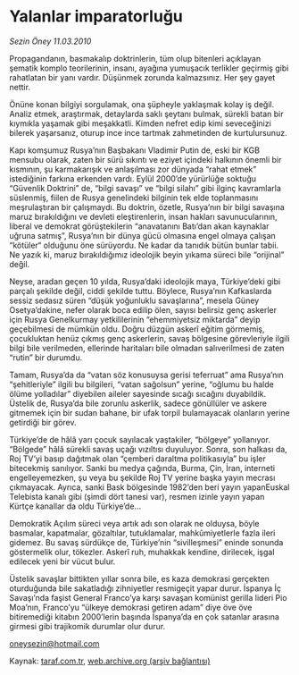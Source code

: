# Yalanlar imparatorluğu

*Sezin Öney 11.03.2010*

<div class="yazi"><p>Propagandanın, basmakalıp doktrinlerin, tüm olup bitenleri açıklayan şematik komplo teorilerinin, insanı, ayağına yumuşacık terlikler geçirmiş gibi rahatlatan bir yanı vardır. Düşünmek zorunda kalmazsınız. Her şey gayet nettir.</p>
<p>Önüne konan bilgiyi sorgulamak, ona şüpheyle yaklaşmak kolay iş değil. Analiz etmek, araştırmak, detaylarda saklı şeytanı bulmak, sürekli batan bir kıymıkla yaşamak gibi meşakkatli. Kimden nefret edip kimi seveceğinizi bilerek yaşarsanız, oturup ince ince tartmak zahmetinden de kurtulursunuz.</p>
<p>Kapı komşumuz Rusya’nın Başbakanı Vladimir Putin de, eski bir KGB mensubu olarak, zaten bir sürü sıkıntı ve eziyet içindeki halkının önemli bir kısmının, şu karmakarışık ve anlaşılması zor dünyada “rahat etmek” istediğinin farkına erkenden vardı. Eylül 2000’de yürürlüğe soktuğu “Güvenlik Doktrini” de, “bilgi savaşı” ve “bilgi silahı” gibi ilginç kavramlarla süslenmiş, fiilen de Rusya genelindeki bilginin tek elde toplanmasını meşrulaştıran bir çalışmaydı. Bu doktrin, özetle, Rusya’nın bir bilgi savaşına maruz bırakıldığını ve devleti eleştirenlerin, insan hakları savunucularının, liberal ve demokrat görüştekilerin “anavatanını Batı’dan akan kaynaklar uğruna satmış”, Rusya’nın bir dünya gücü olmasına engel olmaya çalışan “kötüler“ olduğunu öne sürüyordu. Ne kadar da tanıdık bütün bunlar tabii. Ne yazık ki, maruz bırakıldığımız ideolojik beyin yıkama süreci bile “orijinal” değil.</p>
<p>Neyse, aradan geçen 10 yılda, Rusya’daki ideolojik maya, Türkiye’deki gibi parçalı şekilde değil, ciddi şekilde tuttu. Böylece, Rusya’nın Kafkaslarda sessiz sedasız süren “düşük yoğunluklu savaşlarına”, mesela Güney Osetya’dakine, nefer olarak boca edilip ölen, sayısı belirsiz genç askerler için Rusya Genelkurmay yetkililerinin “ehemmiyetsiz miktarda” deyip geçebilmesi de mümkün oldu. Doğru düzgün askerî eğitim görmemiş, çocukluktan henüz çıkmış genç askerlerin, savaş bölgesine görevleriyle ilgili bilgi bile verilmeden, ellerinde haritaları bile olmadan salıverilmesi de zaten “rutin” bir durumdu.</p>
<p>Tamam, Rusya’da da “vatan söz konusuysa gerisi teferruat” ama Rusya’nın “şehitleriyle” ilgili bu bilgileri, “vatan sağolsun” yerine, “oğlumu bu halde ölüme yolladılar” diyebilen aileler sayesinde sıcağı sıcağını duyabildik. Üstelik de, Rusya’da bile zorunlu askerlik, sadece gönüllüler ve askere gitmemek için bir sudan bahane, bir ufak torpil bulamayacak olanların yerine getirdiği bir görev.</p>
<p>Türkiye’de de hâlâ yarı çocuk sayılacak yaştakiler, “bölgeye” yollanıyor. “Bölgede” hâlâ sürekli savaş uçağı vızıltısı duyuluyor. Sonra, son halkası da, Roj TV’yi basıp dağıtmak olan “çemberi daraltma politikasıyla” bu işler bitecekmiş sanılıyor. Sanki bu medya çağında, Burma, Çin, İran, interneti engelleyemezken, şu veya bu şekilde Roj TV yerine başka yayın mecrası çıkmayacak. Ayrıca, sanki Bask bölgesinde 1982’den beri yayın yapanEuskal Telebista kanalı gibi (şimdi dört tanesi var), resmen izinle yayın yapan Kürtçe kanallar da oldu Türkiye’de...</p>
<p>Demokratik Açılım süreci veya artık adı son olarak ne olduysa, böyle basmalar, kapatmalar, gözaltılar, tutuklamalar, mahkûmiyetlerle fazla ileri gidemez. Bu savaş sürdükçe de, Türkiye’nin “sivilleşmesi” eninde sonunda göstermelik olur, tökezler. Askerî ruh, muhakkak kendine, dirilecek, işgal edilecek yeni bir vücut bulur.</p>
<p>Üstelik savaşlar bittikten yıllar sonra bile, es kaza demokrasi gerçekten oturduğunda bile sakatladığı zihniyetler resmigeçit yapar durur. İspanya İç Savaşı’nda faşist General Franco’ya karşı savaşan komünist gerilla lideri Pio Moa’nın, Franco’yu “ülkeye demokrasi getiren adam” diye öve öve bitiremediği kitabın 2000’lerin başında İspanya’da en çok satanlar arasına girmesi gibi trajikomik durumlar olur durur.</p>
<p><a href="mailto:oneysezin@hotmail.com">oneysezin@hotmail.com</a></p>
</div>

Kaynak: [taraf.com.tr](http://www.taraf.com.tr:80/makale/10383.htm), [web.archive.org (arşiv bağlantısı)](http://web.archive.org/web/20100314144236/http://www.taraf.com.tr:80/makale/10383.htm)
